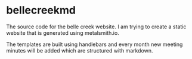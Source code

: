 # bellecreekmd
The source code for the belle creek website. I am trying to create a static website that is generated using metalsmith.io.

The templates are built using handlebars and every month new meeting minutes will be added which are structured with markdown.
